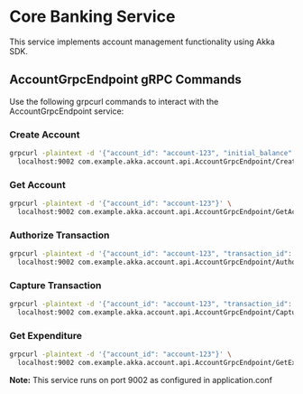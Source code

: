 # Core Banking Service

This service implements account management functionality using Akka SDK.

## AccountGrpcEndpoint gRPC Commands

Use the following grpcurl commands to interact with the AccountGrpcEndpoint service:

### Create Account
```bash
grpcurl -plaintext -d '{"account_id": "account-123", "initial_balance": 1000}' \
  localhost:9002 com.example.akka.account.api.AccountGrpcEndpoint/CreateAccount
```

### Get Account
```bash
grpcurl -plaintext -d '{"account_id": "account-123"}' \
  localhost:9002 com.example.akka.account.api.AccountGrpcEndpoint/GetAccount
```

### Authorize Transaction
```bash
grpcurl -plaintext -d '{"account_id": "account-123", "transaction_id": "tx-000", "amount": 5}' \
  localhost:9002 com.example.akka.account.api.AccountGrpcEndpoint/AuthorizeTransaction
```

### Capture Transaction
```bash
grpcurl -plaintext -d '{"account_id": "account-123", "transaction_id": "tx-456"}' \
  localhost:9002 com.example.akka.account.api.AccountGrpcEndpoint/CaptureTransaction
```

### Get Expenditure
```bash
grpcurl -plaintext -d '{"account_id": "account-123"}' \
  localhost:9002 com.example.akka.account.api.AccountGrpcEndpoint/GetExpenditure
```

**Note:** This service runs on port 9002 as configured in application.conf